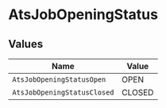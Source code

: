 # AtsJobOpeningStatus


## Values

| Name                        | Value                       |
| --------------------------- | --------------------------- |
| `AtsJobOpeningStatusOpen`   | OPEN                        |
| `AtsJobOpeningStatusClosed` | CLOSED                      |